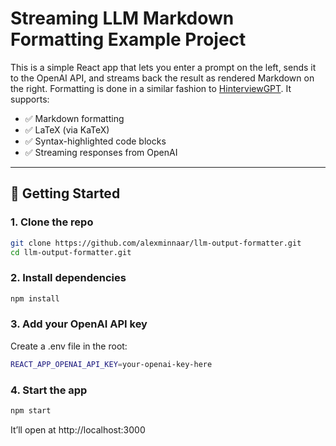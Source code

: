 # Streaming LLM Markdown Formatting Example Project

This is a simple React app that lets you enter a prompt on the left, sends it to the OpenAI API, and streams back the result as rendered Markdown on the right.  Formatting is done in a similar fashion to [HinterviewGPT](https://hinterviewgpt.com/). It supports:

- ✅ Markdown formatting
- ✅ LaTeX (via KaTeX)
- ✅ Syntax-highlighted code blocks
- ✅ Streaming responses from OpenAI

---

## 🚀 Getting Started

### 1. Clone the repo

```bash
git clone https://github.com/alexminnaar/llm-output-formatter.git
cd llm-output-formatter.git
```

### 2. Install dependencies

```bash
npm install
```

### 3. Add your OpenAI API key

Create a .env file in the root:

```bash
REACT_APP_OPENAI_API_KEY=your-openai-key-here
```

### 4. Start the app

```bash
npm start
```

It’ll open at http://localhost:3000